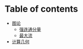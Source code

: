 # Table of contents

* [图论](README.md)
  * [强连通分量](untitled.md)
  * [最大流](maxflow.md)
* [计算几何](README.md)

